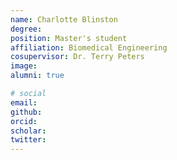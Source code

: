 ```yaml
---
name: Charlotte Blinston
degree:
position: Master's student
affiliation: Biomedical Engineering
cosupervisor: Dr. Terry Peters
image:
alumni: true

# social
email:
github:
orcid:
scholar:
twitter:
---
```

